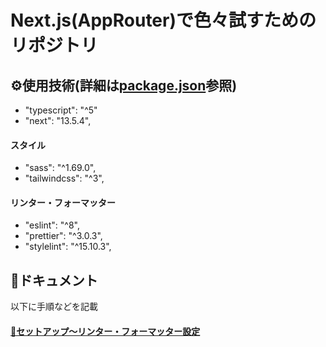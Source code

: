 # Next.js(AppRouter)で色々試すためのリポジトリ
## ⚙️使用技術(詳細は[package.json](package.json)参照)
- "typescript": "^5"
- "next": "13.5.4",
#### スタイル
- "sass": "^1.69.0",
- "tailwindcss": "^3",

#### リンター・フォーマッター
- "eslint": "^8",
- "prettier": "^3.0.3",
- "stylelint": "^15.10.3",

## 📗ドキュメント
以下に手順などを記載
#### [🎉セットアップ〜リンター・フォーマッター設定](docs/setup.md)